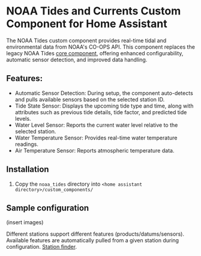 # NOAA Tides and Currents Custom Component for Home Assistant
The NOAA Tides custom component provides real-time tidal and environmental data from NOAA's CO-OPS API. This component replaces the legacy NOAA Tides [core component](https://www.home-assistant.io/integrations/noaa_tides/), offering enhanced configurability, automatic sensor detection, and improved data handling.

## Features:

* Automatic Sensor Detection: During setup, the component auto-detects and pulls available sensors based on the selected station ID.
* Tide State Sensor: Displays the upcoming tide type and time, along with attributes such as previous tide details, tide factor, and predicted tide levels.
* Water Level Sensor: Reports the current water level relative to the selected station.
* Water Temperature Sensor: Provides real-time water temperature readings.
* Air Temperature Sensor: Reports atmospheric temperature data.


## Installation

1. Copy the `noaa_tides` directory into `<home assistant directory>/custom_components/`


## Sample configuration

(insert images)


Different stations support different features (products/datums/sensors). Available features are automatically pulled from a given station during configuration.
[Station finder](https://tidesandcurrents.noaa.gov/map/index.html?type=datums).
<!-- [Buoy finder](https://www.ndbc.noaa.gov/) -->
